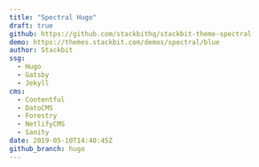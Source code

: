 ```yaml
---
title: "Spectral Hugo"
draft: true
github: https://github.com/stackbithq/stackbit-theme-spectral
demo: https://themes.stackbit.com/demos/spectral/blue
author: Stackbit
ssg:
  - Hugo
  - Gatsby
  - Jekyll
cms:
  - Contentful
  - DatoCMS
  - Forestry
  - NetlifyCMS
  - Sanity
date: 2019-05-10T14:40:45Z
github_branch: hugo
---
```

